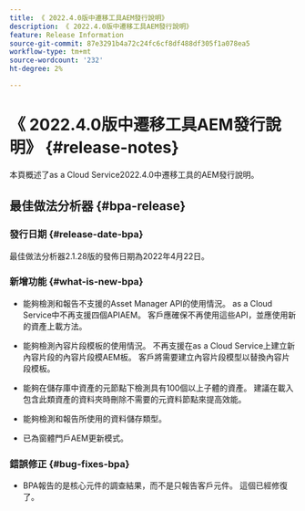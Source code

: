 ```yaml
---
title: 《 2022.4.0版中遷移工具AEM發行說明》
description: 《 2022.4.0版中遷移工具AEM發行說明》
feature: Release Information
source-git-commit: 87e3291b4a72c24fc6cf8df488df305f1a078ea5
workflow-type: tm+mt
source-wordcount: '232'
ht-degree: 2%

---
```


# 《 2022.4.0版中遷移工具AEM發行說明》 {#release-notes}

本頁概述了as a Cloud Service2022.4.0中遷移工具的AEM發行說明。

## 最佳做法分析器 {#bpa-release}

### 發行日期 {#release-date-bpa}

最佳做法分析器2.1.28版的發佈日期為2022年4月22日。

### 新增功能 {#what-is-new-bpa}

* 能夠檢測和報告不支援的Asset Manager API的使用情況。 as a Cloud Service中不再支援四個APIAEM。 客戶應確保不再使用這些API，並應使用新的資產上載方法。

* 能夠檢測內容片段模板的使用情況。 不再支援在as a Cloud Service上建立新內容片段的內容片段模AEM板。 客戶將需要建立內容片段模型以替換內容片段模板。

* 能夠在儲存庫中資產的元節點下檢測具有100個以上子體的資產。 建議在載入包含此類資產的資料夾時刪除不需要的元資料節點來提高效能。

* 能夠檢測和報告所使用的資料儲存類型。

* 已為窗體門戶AEM更新模式。

### 錯誤修正 {#bug-fixes-bpa}

* BPA報告的是核心元件的調查結果，而不是只報告客戶元件。 這個已經修復了。
